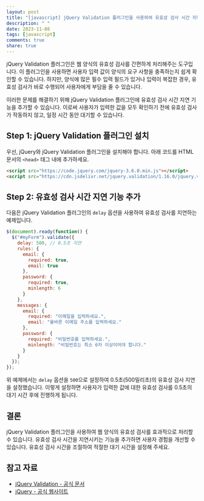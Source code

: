 ```yaml
---
layout: post
title: "[javascript] jQuery Validation 플러그인을 사용하여 유효성 검사 시간 지연 추가하기"
description: " "
date: 2023-11-08
tags: [javascript]
comments: true
share: true
---
```


jQuery Validation 플러그인은 웹 양식의 유효성 검사를 간편하게 처리해주는 도구입니다. 이 플러그인을 사용하면 사용자 입력 값이 양식의 요구 사항을 충족하는지 쉽게 확인할 수 있습니다. 하지만, 양식에 많은 필수 입력 필드가 있거나 입력이 복잡한 경우, 유효성 검사가 바로 수행되어 사용자에게 부담을 줄 수 있습니다.

이러한 문제를 해결하기 위해 jQuery Validation 플러그인에 유효성 검사 시간 지연 기능을 추가할 수 있습니다. 이로써 사용자가 입력한 값을 모두 확인하기 전에 유효성 검사가 작동하지 않고, 일정 시간 동안 대기할 수 있습니다.

## Step 1: jQuery Validation 플러그인 설치

우선, jQuery와 jQuery Validation 플러그인을 설치해야 합니다. 아래 코드를 HTML 문서의 `<head>` 태그 내에 추가하세요.

```html
<script src="https://code.jquery.com/jquery-3.6.0.min.js"></script>
<script src="https://cdn.jsdelivr.net/jquery.validation/1.16.0/jquery.validate.min.js"></script>
```

## Step 2: 유효성 검사 시간 지연 기능 추가

다음은 jQuery Validation 플러그인의 `delay` 옵션을 사용하여 유효성 검사를 지연하는 예제입니다.

```javascript
$(document).ready(function() {
  $("#myForm").validate({
    delay: 500, // 0.5초 지연
    rules: {
      email: {
        required: true,
        email: true
      },
      password: {
        required: true,
        minlength: 6
      }
    },
    messages: {
      email: {
        required: "이메일을 입력하세요.",
        email: "올바른 이메일 주소를 입력하세요."
      },
      password: {
        required: "비밀번호를 입력하세요.",
        minlength: "비밀번호는 최소 6자 이상이어야 합니다."
      }
    }
  });
});
```

위 예제에서는 `delay` 옵션을 `500`으로 설정하여 0.5초(500밀리초)의 유효성 검사 지연을 설정했습니다. 이렇게 설정하면 사용자가 입력한 값에 대한 유효성 검사를 0.5초의 대기 시간 후에 진행하게 됩니다.

## 결론

jQuery Validation 플러그인을 사용하여 웹 양식의 유효성 검사를 효과적으로 처리할 수 있습니다. 유효성 검사 시간을 지연시키는 기능을 추가하면 사용자 경험을 개선할 수 있습니다. 유효성 검사 시간을 조절하여 적절한 대기 시간을 설정해 주세요.

## 참고 자료

- [jQuery Validation - 공식 문서](https://jqueryvalidation.org/)
- [jQuery - 공식 웹사이트](https://jquery.com/)